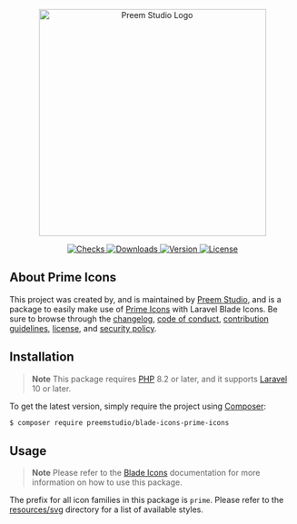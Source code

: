 <p align="center">
    <a href="https://preem.studio" target="_blank">
        <img src="https://raw.githubusercontent.com/PreemStudio/assets/main/logo-text.svg" width="400" alt="Preem Studio Logo" />
    </a>
</p>

<p align="center">
    <a href="https://github.com/PreemStudio/blade-icons-prime-icons/actions">
        <img src="https://badge.sh/github/check-runs/PreemStudio/blade-icons-prime-icons" alt="Checks" />
    </a>
    <a href="https://packagist.org/packages/preemstudio/blade-icons-prime-icons">
        <img src="https://badge.sh/packagist/downloads/PreemStudio/blade-icons-prime-icons" alt="Downloads" />
    </a>
    <a href="https://packagist.org/packages/preemstudio/blade-icons-prime-icons">
        <img src="https://badge.sh/packagist/version/PreemStudio/blade-icons-prime-icons" alt="Version" />
    </a>
    <a href="https://packagist.org/packages/preemstudio/blade-icons-prime-icons">
        <img src="https://badge.sh/packagist/license/PreemStudio/blade-icons-prime-icons" alt="License" />
    </a>
</p>

## About Prime Icons

This project was created by, and is maintained by [Preem Studio](https://github.com/PreemStudio), and is a package to easily make use of [Prime Icons](https://github.com/primefaces/primeicons) with Laravel Blade Icons. Be sure to browse through the [changelog](CHANGELOG.md), [code of conduct](.github/CODE_OF_CONDUCT.md), [contribution guidelines](.github/CONTRIBUTING.md), [license](LICENSE), and [security policy](.github/SECURITY.md).

## Installation

> **Note**
> This package requires [PHP](https://www.php.net/) 8.2 or later, and it supports [Laravel](https://laravel.com/) 10 or later.

To get the latest version, simply require the project using [Composer](https://getcomposer.org/):

```bash
$ composer require preemstudio/blade-icons-prime-icons
```

## Usage

> **Note**
> Please refer to the [Blade Icons](https://github.com/PreemStudio/blade-icons) documentation for more information on how to use this package.

The prefix for all icon families in this package is `prime`. Please refer to the [resources/svg](/resources/svg) directory for a list of available styles.
